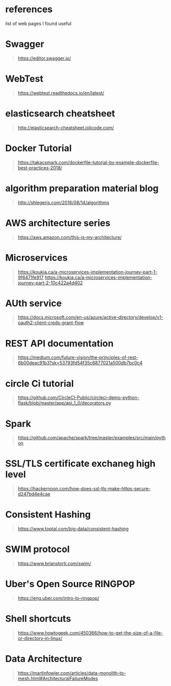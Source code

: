 # references
list of web pages I found useful

# Swagger
> https://editor.swagger.io/

# WebTest
> https://webtest.readthedocs.io/en/latest/

# elasticsearch cheatsheet
> http://elasticsearch-cheatsheet.jolicode.com/

# Docker Tutorial
> https://takacsmark.com/dockerfile-tutorial-by-example-dockerfile-best-practices-2018/

# algorithm preparation material blog
> http://shlegeris.com/2016/08/14/algorithms

# AWS architecture series
> https://aws.amazon.com/this-is-my-architecture/

# Microservices 
> https://koukia.ca/a-microservices-implementation-journey-part-1-9f6471fe917
> https://koukia.ca/a-microservices-implementation-journey-part-2-10c422a4d402

# AUth service
> https://docs.microsoft.com/en-us/azure/active-directory/develop/v1-oauth2-client-creds-grant-flow

# REST API documentation
> https://medium.com/future-vision/the-principles-of-rest-6b00deac91b3?sk=53793fd54f35c6877021a500db7bc0c4

# circle Ci tutorial
> https://github.com/CircleCI-Public/circleci-demo-python-flask/blob/master/app/api_1_0/decorators.py

# Spark
> https://github.com/apache/spark/tree/master/examples/src/main/python

# SSL/TLS certificate exchaneg high level
> https://hackernoon.com/how-does-ssl-tls-make-https-secure-d247bd4e4cae

# Consistent Hashing
> https://www.toptal.com/big-data/consistent-hashing

# SWIM protocol
> https://www.brianstorti.com/swim/

# Uber's Open Source RINGPOP
> https://eng.uber.com/intro-to-ringpop/

# Shell shortcuts
> https://www.howtogeek.com/450366/how-to-get-the-size-of-a-file-or-directory-in-linux/

# Data Architecture
> https://martinfowler.com/articles/data-monolith-to-mesh.html#ArchitecturalFailureModes


